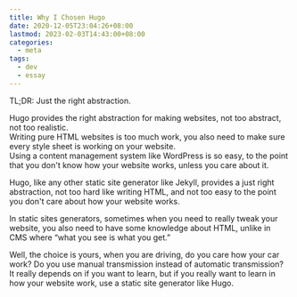 ```yaml
---
title: Why I Chosen Hugo
date: 2020-12-05T23:04:26+08:00
lastmod: 2023-02-03T14:43:00+08:00
categories:
  - meta
tags:
  - dev
  - essay
---
```

TL;DR: Just the right abstraction.

Hugo provides the right abstraction for making websites, not too abstract, not too realistic.\
Writing pure HTML websites is too much work, you also need to make sure every style sheet is working on your website.\
Using a content management system like WordPress is so easy, to the point that you don't know how your website works, unless you care about it.

Hugo, like any other static site generator like Jekyll, provides a just right abstraction, not too hard like writing HTML, and not too easy to the point you don't care about how your website works.

In static sites generators, sometimes when you need to really tweak your website, you also need to have some knowledge about HTML, unlike in CMS where “what you see is what you get.”

Well, the choice is yours, when you are driving, do you care how your car work? Do you use manual transmission instead of automatic transmission? It really depends on if you want to learn, but if you really want to learn in how your website work, use a static site generator like Hugo.
